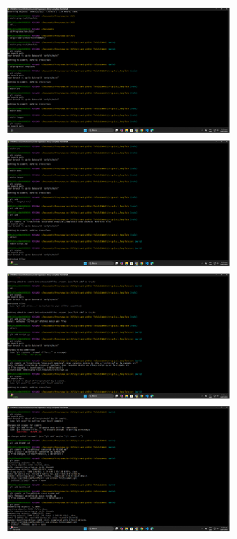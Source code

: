 ![Creación de Carpetas](/prog-Eval_Template/images/crear_carpetas.png)

![Comandos Touch y Mkdir](/prog-Eval_Template/images/crear_y_touch.png)

![Verificación del estado de los commit](/prog-Eval_Template/images/git_status.png)

![Push al repositorio de remoto](/prog-Eval_Template/images/git_push.png)